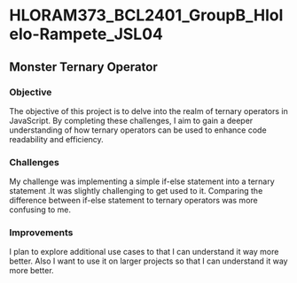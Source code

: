 # HLORAM373_BCL2401_GroupB_Hlolelo-Rampete_JSL04
## Monster Ternary Operator


### Objective
The objective of this project is to delve into the realm of ternary operators in JavaScript. By completing these challenges, I aim to gain a deeper understanding of how ternary operators can be used to enhance code readability and efficiency.

### Challenges
My challenge was implementing a simple if-else statement into a ternary statement .It was slightly challenging to get used to it. Comparing the difference between if-else statement to ternary operators was more confusing to me.

### Improvements
I plan to explore additional use cases to that I can understand it way more better. Also I want to use it on larger projects so that I can understand it way more better.

